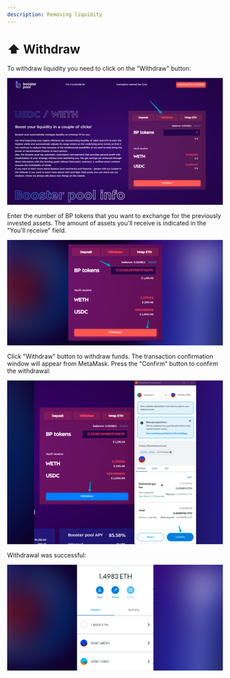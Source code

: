 ```yaml
---
description: Removing liquidity
---
```


# ⬆ Withdraw

To withdraw liquidity you need to click on the "Withdraw" button:

![withdraw tab](<../.gitbook/assets/image (28).png>)

Enter the number of BP tokens that you want to exchange for the previously invested assets. The amount of assets you'll receive is indicated in the "You'll receive" field.&#x20;

![](<../.gitbook/assets/image (11).png>)

Click "Withdraw" button to withdraw funds. The transaction confirmation window will appear from MetaMask. Press the "Confirm" button to confirm the withdrawal:

![](<../.gitbook/assets/image (15).png>)

Withdrawal was successful:

![](<../.gitbook/assets/image (22).png>)
